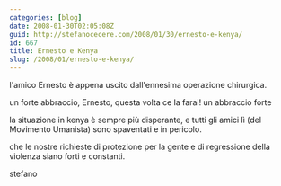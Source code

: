 ```yaml
---
categories: [blog]
date: 2008-01-30T02:05:08Z
guid: http://stefanocecere.com/2008/01/30/ernesto-e-kenya/
id: 667
title: Ernesto e Kenya
slug: /2008/01/ernesto-e-kenya/
---
```


l'amico Ernesto è appena uscito dall'ennesima operazione chirurgica.
  
un forte abbraccio, Ernesto, questa volta ce la farai! un abbraccio forte

la situazione in kenya è sempre più disperante, e tutti gli amici lì (del Movimento Umanista) sono spaventati e in pericolo.
  
che le nostre richieste di protezione per la gente e di regressione della violenza siano forti e constanti.

stefano